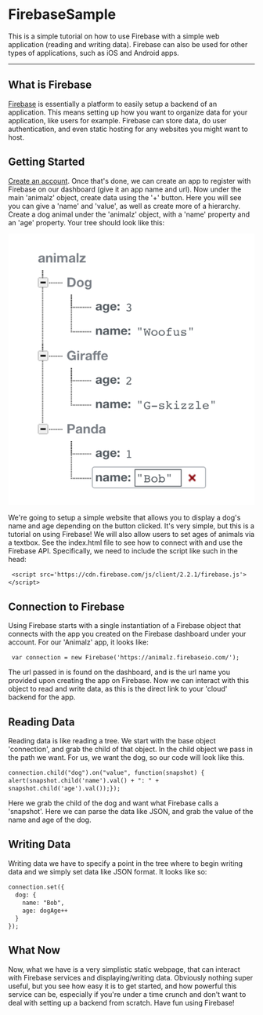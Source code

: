 # FirebaseSample
This is a simple tutorial on how to use Firebase with a simple web application (reading and writing data). Firebase can also be used for other types of applications, such as iOS and Android apps.

----
## What is Firebase
[Firebase](https://www.firebase.com/) is essentially a platform to easily setup a backend of an application. This means setting up how you want to organize data for your application, like users for example. Firebase can store data, do user authentication, and even static hosting for any websites you might want to host.

## Getting Started
[Create an account](https://www.firebase.com/account/#/). Once that's done, we can create an app to register with Firebase on our dashboard (give it an app name and url). Now under the main 'animalz' object, create data using the '+' button. Here you will see you can give a 'name' and 'value', as well as create more of a hierarchy. Create a dog animal under the 'animalz' object, with a 'name' property and an 'age' property. Your tree should look like this:

![screenshot1](screenshots/firebase_tree.png)

We're going to setup a simple website that allows you to display a dog's name and age depending on the button clicked. It's very simple, but this is a tutorial on using Firebase! We will also allow users to set ages of animals via a textbox. See the index.html file to see how to connect with and use the Firebase API. Specifically, we need to include the script like such in the head:

     <script src='https://cdn.firebase.com/js/client/2.2.1/firebase.js'></script>

## Connection to Firebase
Using Firebase starts with a single instantiation of a Firebase object that connects with the app you created on the Firebase dashboard under your account. For our 'Animalz' app, it looks like:

     var connection = new Firebase('https://animalz.firebaseio.com/');

The url passed in is found on the dashboard, and is the url name you provided upon creating the app on Firebase. Now we can interact with this object to read and write data, as this is the direct link to your 'cloud' backend for the app.

## Reading Data
Reading data is like reading a tree. We start with the base object 'connection', and grab the child of that object. In the child object we pass in the path we want. For us, we want the dog, so our code will look like this.

    connection.child("dog").on("value", function(snapshot) {
    alert(snapshot.child('name').val() + ": " +  snapshot.child('age').val());});

Here we grab the child of the dog and want what Firebase calls a 'snapshot'. Here we can parse the data like JSON, and grab the value of the name and age of the dog.

## Writing Data
Writing data we have to specify a point in the tree where to begin writing data and we simply set data like JSON format. It looks like so:

    connection.set({
      dog: {
        name: "Bob",
        age: dogAge++
      }
    });

## What Now
Now, what we have is a very simplistic static webpage, that can interact with Firebase services and displaying/writing data. Obviously nothing super useful, but you see how easy it is to get started, and how powerful this service can be, especially if you're under a time crunch and don't want to deal with setting up a backend from scratch. Have fun using Firebase!
